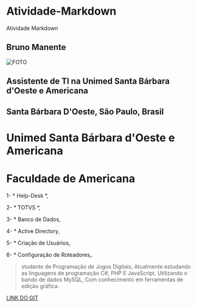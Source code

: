 # Atividade-Markdown
Atividade Markdown

## **Bruno Manente**

![FOTO](https://media.licdn.com/dms/image/C5103AQFichGj3N6CaQ/profile-displayphoto-shrink_200_200/0?e=1568851200&v=beta&t=RltGH-L4SIj7_an0320VQ_-iRBAT1-Acurww7FZmxQA)


## Assistente de TI na Unimed Santa Bárbara d'Oeste e Americana
## Santa Bárbara D'Oeste, São Paulo, Brasil


# Unimed Santa Bárbara d'Oeste e Americana 
# Faculdade de Americana


1- * Help-Desk *,


2- * TOTVS *,


3- * Banco de Dados,


4- * Active Directory,


5- * Criação de Usuários,


6- * Configuração de Roteadores,. 


> studante de Programação de Jogos Digitais, Atualmente estudando as linguagens de programação C#, PHP E JavaScript.
> Utilizando o bando de dados MySQL, Com conhecimento em ferramentas de edição gráfica.


[LINK DO GIT](https://github.com/brunomanente)
